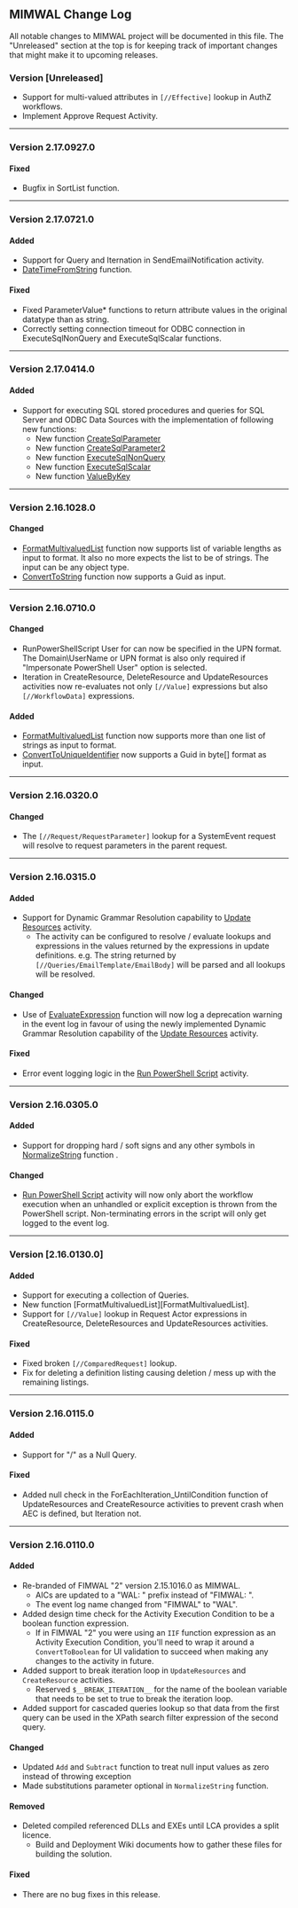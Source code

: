 ## MIMWAL Change Log

All notable changes to MIMWAL project will be documented in this file. The "Unreleased" section at the top is for keeping track of important changes that might make it to upcoming releases.

### Version [Unreleased]

* Support for multi-valued attributes in `[//Effective]` lookup in AuthZ workflows.
* Implement Approve Request Activity.

------------

### Version 2.17.0927.0

#### Fixed

* Bugfix in SortList function.

------------

### Version 2.17.0721.0

#### Added

* Support for Query and Iternation in SendEmailNotification activity.
* [DateTimeFromString][DateTimeFromStringFunction] function.

#### Fixed

* Fixed ParameterValue* functions to return attribute values in the original datatype than as string.
* Correctly setting connection timeout for ODBC connection in ExecuteSqlNonQuery and ExecuteSqlScalar functions.

------------

### Version 2.17.0414.0

#### Added

* Support for executing SQL stored procedures and queries for SQL Server and ODBC Data Sources with the implementation of following new functions: 
	* New function [CreateSqlParameter][CreateSqlParameterFunction] 
	* New function [CreateSqlParameter2][CreateSqlParameter2Function]
	* New function [ExecuteSqlNonQuery][ExecuteSqlNonQueryFunction]
	* New function [ExecuteSqlScalar][ExecuteSqlScalarFunction]
	* New function [ValueByKey][ValueByKeyFunction]

------------

### Version 2.16.1028.0

#### Changed

* [FormatMultivaluedList][FormatMultivaluedListFunction] function now supports list of variable lengths as input to format. It also no more expects the list to be of strings. The input can be any object type.
* [ConvertToString][ConvertToStringFunction] function now supports a Guid as input.

------------

### Version 2.16.0710.0

#### Changed

* RunPowerShellScript User for can now be specified in the UPN format. The Domain\UserName or UPN format is also only required if "Impersonate PowerShell User" option is selected.
* Iteration in CreateResource, DeleteResource and UpdateResources activities now re-evaluates not only `[//Value]` expressions but also `[//WorkflowData]` expressions.

#### Added

* [FormatMultivaluedList][FormatMultivaluedListFunction] function now supports more than one list of strings as input to format.
* [ConvertToUniqueIdentifier][ConvertToUniqueIdentifierFunction] now supports a Guid in byte[] format as input.

------------

### Version 2.16.0320.0

#### Changed

* The `[//Request/RequestParameter]` lookup for a SystemEvent request will resolve to request parameters in the parent request.

------------

### Version 2.16.0315.0

#### Added

* Support for Dynamic Grammar Resolution capability to [Update Resources][UpdateResourcesActivity] activity.
	* The activity can be configured to resolve / evaluate lookups and expressions in the values returned by the expressions in update definitions. e.g. The string returned by `[//Queries/EmailTemplate/EmailBody]` will be parsed and all lookups will be resolved.

#### Changed

* Use of [EvaluateExpression][EvaluateExpressionFunction] function will now log a deprecation warning in the event log in favour of using the newly implemented Dynamic Grammar Resolution capability of the [Update Resources][UpdateResourcesActivity] activity.

#### Fixed

* Error event logging logic in the [Run PowerShell Script][RunPowerShellScriptActivity] activity.

------------

### Version 2.16.0305.0

#### Added

* Support for dropping hard / soft signs and any other symbols in [NormalizeString][NormalizeStringFunction] function .

#### Changed

* [Run PowerShell Script][RunPowerShellScriptActivity] activity will now only abort the workflow execution when an unhandled or explicit exception is thrown from the PowerShell script. Non-terminating errors in the script will only get logged to the event log.

------------

### Version [2.16.0130.0] 

#### Added

* Support for executing a collection of Queries.
* New function [FormatMultivaluedList][FormatMultivaluedList].
* Support for `[//Value]` lookup in Request Actor expressions in CreateResource, DeleteResources and UpdateResources activities.

#### Fixed

* Fixed broken `[//ComparedRequest]` lookup.
* Fix for deleting a definition listing causing deletion / mess up with the remaining listings.

------------

### Version 2.16.0115.0

#### Added

* Support for "/" as a Null Query.

#### Fixed

* Added null check in the ForEachIteration_UntilCondition function of UpdateResources and CreateResource activities to prevent crash when AEC is defined, but Iteration not.

------------

### Version 2.16.0110.0

#### Added

* Re-branded of FIMWAL "2" version 2.15.1016.0 as MIMWAL.
	* AICs are updated to a "WAL: " prefix instead of "FIMWAL: ".
	* The event log name changed from "FIMWAL" to "WAL".
* Added design time check for the Activity Execution Condition to be a boolean function expression.
	* If in FIMWAL "2" you were using an `IIF` function expression as an Activity Execution Condition, you'll need to wrap it around a `ConvertToBoolean` for UI validation to succeed when making any changes to the activity in future.
* Added support to break iteration loop in `UpdateResources` and `CreateResource` activities.
	* Reserved `$__BREAK_ITERATION__` for the name of the boolean variable that needs to be set to true to break the iteration loop.
* Added support for cascaded queries lookup so that data from the first query can be used in the XPath search filter expression of the second query.

#### Changed

* Updated `Add` and `Subtract` function to treat null input values as zero instead of throwing exception
* Made substitutions parameter optional in `NormalizeString` function.

#### Removed

* Deleted compiled referenced DLLs and EXEs until LCA provides a split licence.
	* Build and Deployment Wiki documents how to gather these files for building the solution.

#### Fixed

* There are no bug fixes in this release.

[NormalizeStringFunction]: https://github.com/Microsoft/MIMWAL/wiki/NormalizeString-Function
[RunPowerShellScriptActivity]: https://github.com/Microsoft/MIMWAL/wiki/Run-PowerShell-Script-Activity
[UpdateResourcesActivity]: https://github.com/Microsoft/MIMWAL/wiki/Update-Resources-Activity
[EvaluateExpressionFunction]: https://github.com/Microsoft/MIMWAL/wiki/EvaluateExpression-Function
[FormatMultivaluedListFunction]: https://github.com/Microsoft/MIMWAL/wiki/FormatMultivaluedList-Function
[ConvertToUniqueIdentifierFunction]: https://github.com/Microsoft/MIMWAL/wiki/ConvertToUniqueIdentifier-Function
[ConvertToStringFunction]: https://github.com/Microsoft/MIMWAL/wiki/ConvertToString-Function
[CreateSqlParameterFunction]: https://github.com/Microsoft/MIMWAL/wiki/CreateSqlParameter-Function
[CreateSqlParameter2Function]: https://github.com/Microsoft/MIMWAL/wiki/CreateSqlParameter2-Function
[ExecuteSqlNonQueryFunction]: https://github.com/Microsoft/MIMWAL/wiki/ExecuteSqlNonQuery-Function
[ExecuteSqlScalarFunction]: https://github.com/Microsoft/MIMWAL/wiki/ExecuteSqlScalar-Function
[ValueByKeyFunction]: https://github.com/Microsoft/MIMWAL/wiki/ValueByKey-Function
[DateTimeFromStringFunction]: https://github.com/Microsoft/MIMWAL/wiki/DateTimeFromString-Function
